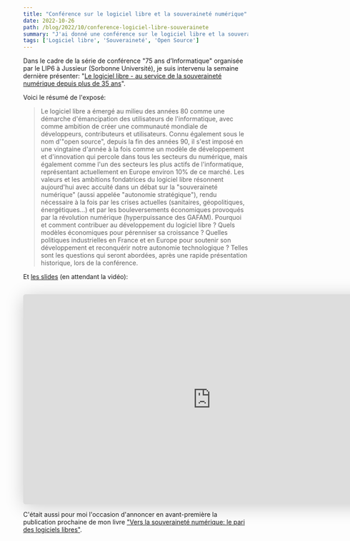 ```yaml
---
title: "Conférence sur le logiciel libre et la souveraineté numérique"
date: 2022-10-26
path: /blog/2022/10/conference-logiciel-libre-souverainete
summary: "J'ai donné une conférence sur le logiciel libre et la souveraineté numérique"
tags: ['Logiciel libre', 'Souveraineté', 'Open Source']
---
```



Dans le cadre de la série de conférence "75 ans d’Informatique" organisée par le LIP6 à Jussieur (Sorbonne Université), je suis intervenu la semaine dernière présenter: "[Le logiciel libre - au service de la souveraineté numérique depuis plus de 35 ans](https://www.lip6.fr/75ans/?guest=Fermigier)".

Voici le résumé de l'exposé:

> Le logiciel libre a émergé au milieu des années 80 comme une démarche d'émancipation des utilisateurs de l'informatique, avec comme ambition de créer une communauté mondiale de développeurs, contributeurs et utilisateurs. Connu également sous le nom d'"open source", depuis la fin des années 90, il s'est imposé en une vingtaine d'année à la fois comme un modèle de développement et d'innovation qui percole dans tous les secteurs du numérique, mais également comme l'un des secteurs les plus actifs de l'informatique, représentant actuellement en Europe environ 10% de ce marché. Les valeurs et les ambitions fondatrices du logiciel libre résonnent aujourd'hui avec accuité dans un débat sur la "souveraineté numérique" (aussi appelée "autonomie stratégique"), rendu nécessaire à la fois par les crises actuelles (sanitaires, géopolitiques, énergétiques...) et par les bouleversements économiques provoqués par la révolution numérique (hyperpuissance des GAFAM). Pourquoi et comment contribuer au développement du logiciel libre ? Quels modèles économiques pour pérenniser sa croissance ? Quelles politiques industrielles en France et en Europe pour soutenir son développement et reconquérir notre autonomie technologique ? Telles sont les questions qui seront abordées, après une rapide présentation historique, lors de la conférence.

Et [les slides](https://speakerdeck.com/sfermigier/le-logiciel-libre-au-service-de-la-souverainete-numerique-depuis-plus-de-35-ans) (en attendant la vidéo):

<br>

<iframe class="speakerdeck-iframe" style="border: 0px none; background: rgba(0, 0, 0, 0.1) padding-box; margin: 0px; padding: 0px; border-radius: 6px; box-shadow: rgba(0, 0, 0, 0.2) 0px 5px 40px; width: 840px; height: 471px;" src="https://speakerdeck.com/player/645cc35f1b5d4a1a90785f2ebd3635f6" title="Le logiciel libre: au service de la souveraineté numérique depuis plus de 35 ans" allowfullscreen="true" mozallowfullscreen="true" webkitallowfullscreen="true" data-ratio="1.78343949044586" frameborder="0"></iframe>

<br>

C'était aussi pour moi l'occasion d'annoncer en avant-première la publication prochaine de mon livre ["Vers la souveraineté numérique: le pari des logiciels libres"](https://souverainete.net/).